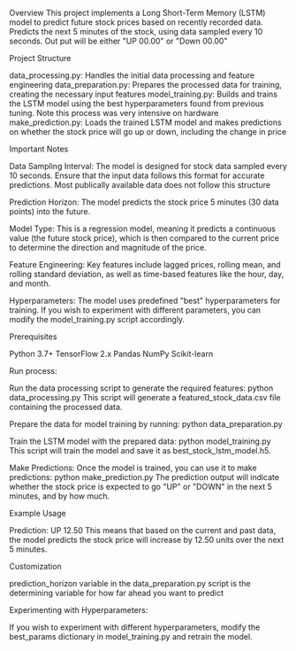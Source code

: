 Overview
This project implements a Long Short-Term Memory (LSTM) model to predict future stock prices based on recently recorded data. Predicts the next 5 minutes of the stock, using data sampled every 10 seconds. Out put will be either "UP 00.00" or "Down 00.00"

Project Structure

data_processing.py:
Handles the initial data processing and feature engineering
data_preparation.py:
Prepares the processed data for training, creating the necessary input features
model_training.py:
Builds and trains the LSTM model using the best hyperparameters found from previous tuning. Note this process was very intensive on hardware
make_prediction.py:
Loads the trained LSTM model and makes predictions on whether the stock price will go up or down, including the change in price

Important Notes

Data Sampling Interval:
The model is designed for stock data sampled every 10 seconds. Ensure that the input data follows this format for accurate predictions. Most publically available data does not follow this structure

Prediction Horizon:
The model predicts the stock price 5 minutes (30 data points) into the future.

Model Type:
This is a regression model, meaning it predicts a continuous value (the future stock price), which is then compared to the current price to determine the direction and magnitude of the price.

Feature Engineering:
Key features include lagged prices, rolling mean, and rolling standard deviation, as well as time-based features like the hour, day, and month.

Hyperparameters:
The model uses predefined "best" hyperparameters for training. If you wish to experiment with different parameters, you can modify the model_training.py script accordingly.

Prerequisites

Python 3.7+
TensorFlow 2.x
Pandas
NumPy
Scikit-learn


Run process:

Run the data processing script to generate the required features:
python data_processing.py
This script will generate a featured_stock_data.csv file containing the processed data.

Prepare the data for model training by running:
python data_preparation.py

Train the LSTM model with the prepared data:
python model_training.py
This script will train the model and save it as best_stock_lstm_model.h5.

Make Predictions:
Once the model is trained, you can use it to make predictions:
python make_prediction.py
The prediction output will indicate whether the stock price is expected to go "UP" or "DOWN" in the next 5 minutes, and by how much.

Example Usage

Prediction: UP 12.50
This means that based on the current and past data, the model predicts the stock price will increase by 12.50 units over the next 5 minutes.

Customization

prediction_horizon variable in the data_preparation.py script is the determining variable for how far ahead you want to predict

Experimenting with Hyperparameters:

If you wish to experiment with different hyperparameters, modify the best_params dictionary in model_training.py and retrain the model.
